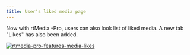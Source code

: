 ```yaml
---
title: User's liked media page
---
```


Now with rtMedia -Pro, users can also look list of liked media. A new tab "Likes" has also been added.

[![rtmedia-pro-features-media-likes](http://docs.rtcamp.com/wp-content/uploads/2014/08/rtmedia-pro-features-media-likes.png)](http://docs.rtcamp.com/wp-content/uploads/2014/08/rtmedia-pro-features-media-likes.png)




